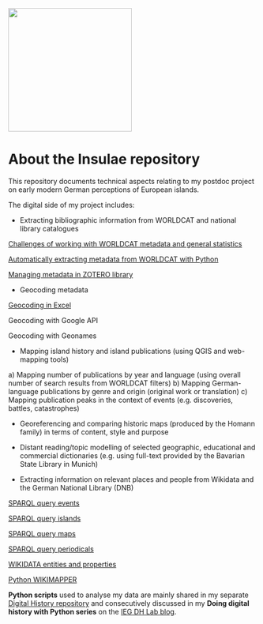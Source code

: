 <img src="https://monikabarget.github.io/Insulae/Insulae_logo.png" width="250" align="aligncenter"/>

# About the Insulae repository

This repository documents technical aspects relating to my postdoc project on early modern German perceptions of European islands.

The digital side of my project includes:

* Extracting bibliographic information from WORLDCAT and national library catalogues

[Challenges of working with WORLDCAT metadata and general statistics](https://monikabarget.github.io/Insulae/01_Islands_Worldcat_general-stats.html)

[Automatically extracting metadata from WORLDCAT with Python](https://monikabarget.github.io/Insulae/01_scrapingWorldCat.html)

[Managing metadata in ZOTERO library](https://monikabarget.github.io/Insulae/01_Islands_ZOTEROlibrary.html)

* Geocoding metadata

[Geocoding in Excel](https://monikabarget.github.io/Insulae/02_ExcelGeocoding.md)

Geocoding with Google API

Geocoding with Geonames

* Mapping island history and island publications (using QGIS and web-mapping tools)

a) Mapping number of publications by year and language (using overall number of search results from WORLDCAT filters)
b) Mapping German-language publications by genre and origin (original work or translation)
c) Mapping publication peaks in the context of events (e.g. discoveries, battles, catastrophes)

* Georeferencing and comparing historic maps (produced by the Homann family) in terms of content, style and purpose

* Distant reading/topic modelling of selected geographic, educational and commercial dictionaries (e.g. using full-text provided by the Bavarian State Library in Munich)

* Extracting information on relevant places and people from Wikidata and the German National Library (DNB)

[SPARQL query events](https://github.com/MonikaBarget/Insulae/blob/master/02_WIKIDATA-SPARQL-events.sparql)

[SPARQL query islands](https://github.com/MonikaBarget/Insulae/blob/master/02_WIKIDATA-SPARQL-islands.sparql)

[SPARQL query maps](https://github.com/MonikaBarget/Insulae/blob/master/06_WIKIDATA-SPARQL-maps.sparql)

[SPARQL query periodicals](https://github.com/MonikaBarget/Insulae/blob/master/05_WIKIDATA-SPARQL-periodicals.sparql)

[WIKIDATA entities and properties](https://github.com/MonikaBarget/Insulae/blob/master/05_WIKIDATAentities_media.csv)

[Python WIKIMAPPER](https://github.com/MonikaBarget/Insulae/blob/master/02_matchIDwithWIKIMAPPER.py)

**Python scripts** used to analyse my data are mainly shared in my separate [Digital History repository](https://github.com/MonikaBarget/DigitalHistory) and consecutively discussed in my **Doing digital history with Python series** on the [IEG DH Lab blog](https://dhlab.hypotheses.org/).
